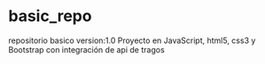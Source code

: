 # basic_repo
repositorio basico
version:1.0
Proyecto en JavaScript, html5, css3 y Bootstrap con integración de api de tragos
